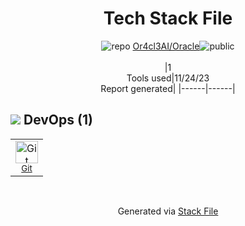 <!--
--- Readme.md Snippet without images Start ---
## Tech Stack
Or4cl3AI/Oracle is built on the following main stack:


Full tech stack [here](/techstack.md)
--- Readme.md Snippet without images End ---

--- Readme.md Snippet with images Start ---
## Tech Stack
Or4cl3AI/Oracle is built on the following main stack:


Full tech stack [here](/techstack.md)
--- Readme.md Snippet with images End ---
-->
<div align="center">

# Tech Stack File
![](https://img.stackshare.io/repo.svg "repo") [Or4cl3AI/Oracle](https://github.com/Or4cl3AI/Oracle)![](https://img.stackshare.io/public_badge.svg "public")
<br/><br/>
|1<br/>Tools used|11/24/23 <br/>Report generated|
|------|------|
</div>

## <img src='https://img.stackshare.io/devops.svg'/> DevOps (1)
<table><tr>
  <td align='center'>
  <img width='36' height='36' src='https://img.stackshare.io/service/1046/git.png' alt='Git'>
  <br>
  <sub><a href="http://git-scm.com/">Git</a></sub>
  <br>
  <sub></sub>
</td>

</tr>
</table>

<br/>
<div align='center'>

Generated via [Stack File](https://github.com/marketplace/stack-file)
